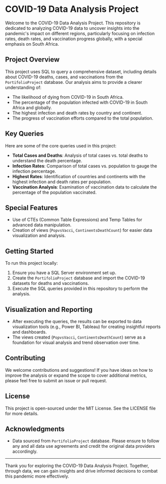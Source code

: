 # COVID-19 Data Analysis Project

Welcome to the COVID-19 Data Analysis Project. This repository is dedicated to analyzing COVID-19 data to uncover insights into the pandemic's impact on different regions, particularly focusing on infection rates, death rates, and vaccination progress globally, with a special emphasis on South Africa.

## Project Overview

This project uses SQL to query a comprehensive dataset, including details about COVID-19 deaths, cases, and vaccinations from the `PortifolioProject` database. Our analysis aims to provide a clearer understanding of:

- The likelihood of dying from COVID-19 in South Africa.
- The percentage of the population infected with COVID-19 in South Africa and globally.
- The highest infection and death rates by country and continent.
- The progress of vaccination efforts compared to the total population.

## Key Queries

Here are some of the core queries used in this project:

- **Total Cases and Deaths**: Analysis of total cases vs. total deaths to understand the death percentage.
- **Infection Rates**: Comparison of total cases vs. population to gauge the infection percentage.
- **Highest Rates**: Identification of countries and continents with the highest infection and death rates per population.
- **Vaccination Analysis**: Examination of vaccination data to calculate the percentage of the population vaccinated.

## Special Features

- Use of CTEs (Common Table Expressions) and Temp Tables for advanced data manipulation.
- Creation of views (`PopvsVacci`, `ContinentsDeathCount`) for easier data visualization and analysis.

## Getting Started

To run this project locally:

1. Ensure you have a SQL Server environment set up.
2. Create the `PortifolioProject` database and import the COVID-19 datasets for deaths and vaccinations.
3. Execute the SQL queries provided in this repository to perform the analysis.

## Visualization and Reporting

- After executing the queries, the results can be exported to data visualization tools (e.g., Power BI, Tableau) for creating insightful reports and dashboards.
- The views created (`PopvsVacci`, `ContinentsDeathCount`) serve as a foundation for visual analysis and trend observation over time.

## Contributing

We welcome contributions and suggestions! If you have ideas on how to improve the analysis or expand the scope to cover additional metrics, please feel free to submit an issue or pull request.

## License

This project is open-sourced under the MIT License. See the LICENSE file for more details.

## Acknowledgments

- Data sourced from `PortifolioProject` database. Please ensure to follow any and all data use agreements and credit the original data providers accordingly.

---

Thank you for exploring the COVID-19 Data Analysis Project. Together, through data, we can gain insights and drive informed decisions to combat this pandemic more effectively.
